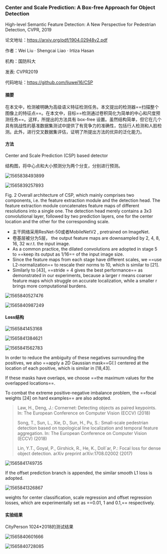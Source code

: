 ### Center and Scale Prediction: A Box-free Approach for Object Detection

High-level Semantic Feature Detection: A New Perspective for Pedestrian Detection, CVPR, 2019

论文地址：https://arxiv.org/pdf/1904.02948v2.pdf

作者：Wei Liu · Shengcai Liao · Irtiza Hasan

机构：国防科大

发表: CVPR2019

代码地址：https://github.com/liuwei16/CSP



#### 摘要

在本文中，检测被明确为高级语义特征检测任务。本文提出的检测器==扫描整个图像上的特征点==。在本文中，目标==检测通过卷积简化为简单的中心和尺度预测任务==。这样，所提出的方法具有 box-free 设置。虽然结构简单，但它在几个具有挑战性的基准数据集测试中提供了有竞争力的准确性，包括行人检测和人脸检测。此外，进行交叉数据集评估，证明了所提出方法的优异的泛化能力。



#### 方法

Center and Scale Prediction (CSP) based detector

结构图，将中心点和大小预测分为两个分支，分别进行预测。

![1565838493899](D:\Notes\raw_images\1565838493899.png)

![1565839257893](D:\Notes\raw_images\1565839257893.png)

Fig. 2 Overall architecture of CSP, which mainly comprises two components, i.e. the feature extraction
module and the detection head. The feature extraction module concatenates feature maps of different resolutions into a single one. The detection head merely contains a 3x3 convolutional layer, followed by two
prediction layers, one for the center location and the other for the corresponding scale.

- 主干网络采用ResNet-50或者MobileNetV2 , pretrained on ImageNet.
- 卷基层被分为5层， the output feature maps are downsampled by 2, 4, 8, 16, 32 w.r.t. the input image. 
- As a common practice, the dilated convolutions are adopted in stage 5 to ==keep its output as 1/16== of the input image size.
- Since the feature maps from each stage have different scales, we ==use L2-normalization== to rescale their norms to 10, which is similar to [21]. 
- Similarly to [43], ==stride = 4 gives the best performance== as demonstrated in our experiments, because a larger r means coarser feature maps which struggle on accurate localization, while a smaller r brings more computational burdens.

![1565840527476](D:\Notes\raw_images\1565840527476.png)

![1565840987249](D:\Notes\raw_images\1565840987249.png)

#### Loss结构

![1565841453168](D:\Notes\raw_images\1565841453168.png)

![1565841384621](D:\Notes\raw_images\1565841487883.png)

![1565841562783](D:\Notes\raw_images\1565841562783.png)

In order to reduce the ambiguity of these negatives surrounding the positives, we also ==apply a 2D Gaussian mask==G(:) centered at the location of each positive, which is similar in [18,43].

If these masks have overlaps, we choose ==the maximum values for the overlapped locations==. 

To combat the extreme positive-negative imbalance problem, the ==focal weights [24] on hard examples== are also adopted. 

> Law, H., Deng, J.: Cornernet: Detecting objects as paired keypoints. In: The European Conference on
> Computer Vision (ECCV) (2018)
>
> Song, T., Sun, L., Xie, D., Sun, H., Pu, S.: Small-scale pedestrian detection based on topological line
> localization and temporal feature aggregation. In: The European Conference on Computer Vision
> (ECCV) (2018)
>
> Lin, Y.T., Goyal, P., Girshick, R., He, K., Doll´ar, P.: Focal loss for dense object detection. arXiv
> preprint arXiv:1708.02002 (2017)

![1565841749735](C:\Users\j00496872\AppData\Roaming\Typora\typora-user-images\1565841749735.png)

If the offset prediction branch is appended, the similar smooth L1 loss is adopted.

![1565841326867](D:\Notes\raw_images\1565841326867.png)

weights for center classification, scale regression and offset regression losses, which are experimentally set as ==0.01, 1 and 0.1,== respectively.



#### 实验结果

CityPerson 1024*2018的测试结果

![1565840601666](D:\Notes\raw_images\1565840601666.png)

![1565840728085](D:\Notes\raw_images\1565840728085.png)
